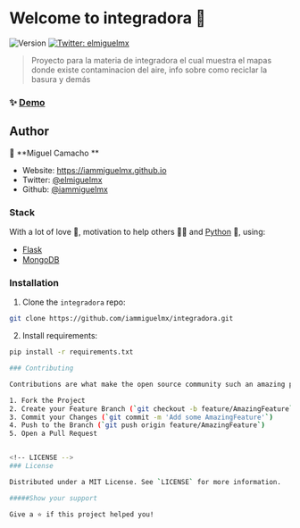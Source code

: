 # Welcome to integradora 👋
![Version](https://img.shields.io/badge/version-1.0-blue.svg?cacheSeconds=2592000)
[![Twitter: elmiguelmx](https://img.shields.io/twitter/follow/elmiguelmx.svg?style=social)](https://twitter.com/elmiguelmx)

> Proyecto para la materia de integradora el cual muestra el mapas donde existe contaminacion del aire, info sobre como reciclar la basura y demás

### ✨ [Demo](https://iammiguelmx-integradora.glitch.me/)

## Author

👤 **Miguel Camacho **

* Website: https://iammiguelmx.github.io
* Twitter: [@elmiguelmx](https://twitter.com/elmiguelmx)
* Github: [@iammiguelmx](https://github.com/iammiguelmx)

### Stack

With a lot of love 💖, motivation to help others 💪🏼 and [Python](https://www.python.org/) 🐍, using:

* [Flask](https://www.palletsprojects.com/p/flask/) <img src="https://emojis.slackmojis.com/emojis/images/1501021338/314/flask.png" width="15">
* [MongoDB](https://www.mongodb.com/) <img src="https://www.mongodb.com/assets/images/global/favicon.ico" width="15">

### Installation

1. Clone the `integradora` repo:
```bash
git clone https://github.com/iammiguelmx/integradora.git
```
2. Install requirements:
```bash
pip install -r requirements.txt

### Contributing

Contributions are what make the open source community such an amazing place to be learn, inspire, and create. Any contributions you make are **greatly appreciated**.

1. Fork the Project
2. Create your Feature Branch (`git checkout -b feature/AmazingFeature`)
3. Commit your Changes (`git commit -m 'Add some AmazingFeature'`)
4. Push to the Branch (`git push origin feature/AmazingFeature`)
5. Open a Pull Request


<!-- LICENSE -->
### License

Distributed under a MIT License. See `LICENSE` for more information.

#####Show your support

Give a ⭐️ if this project helped you!

